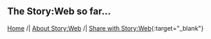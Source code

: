 ## The Story:Web so far...

<div class="flourish-embed flourish-network" data-src="visualisation/4975961"><script src="https://public.flourish.studio/resources/embed.js"></script></div>

[Home](index.html) /| [About Story:Web](about.html) /| [Share with Story:Web](https://forms.gle/LSFefgYDQeUg5To96){:target="_blank"} 
